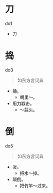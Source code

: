 # 刀
do1
- 刀


# 捣
do3
> 如东方言词典
- 捅。
  - 朝里～。
- 用力戳击。
  - ～蒜头。

# 倒
do5
> 如东方言词典
- 泼。
  - 把水～掉。
- 颠倒。
  - 把竹竿～过来。
